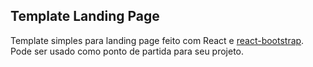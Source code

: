 ## Template Landing Page

Template simples para landing page feito com React e [react-bootstrap](https://react-bootstrap.github.io/). Pode ser usado como ponto de partida para seu projeto.
